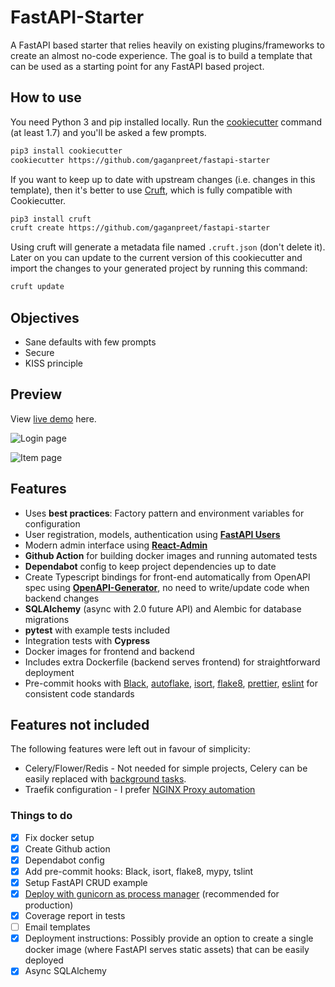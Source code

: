 # FastAPI-Starter

A FastAPI based starter that relies heavily on existing plugins/frameworks to create an almost no-code experience. The goal is to build a template that can be used as a starting point for any FastAPI based project.

## How to use

You need Python 3 and pip installed locally. Run the [cookiecutter](https://cookiecutter.readthedocs.io) command (at least 1.7) and you'll be asked a few prompts.

```bash
pip3 install cookiecutter
cookiecutter https://github.com/gaganpreet/fastapi-starter
```

If you want to keep up to date with upstream changes (i.e. changes in this template), then it's better to use [Cruft](https://cruft.github.io/cruft/), which is fully compatible with Cookiecutter.

```bash
pip3 install cruft
cruft create https://github.com/gaganpreet/fastapi-starter
```

Using cruft will generate a metadata file named `.cruft.json` (don't delete it). Later on you can update to the current version of this cookiecutter and import the changes to your generated project by running this command:

```bash
cruft update
```

## Objectives

- Sane defaults with few prompts
- Secure
- KISS principle

## Preview

View [live demo](https://demo-project-fastapi-starter.fly.dev) here.

![Login page](assets/login.png)

![Item page](assets/items.png)

## Features

- Uses **best practices**: Factory pattern and environment variables for configuration
- User registration, models, authentication using [**FastAPI Users**](https://github.com/fastapi-users/fastapi-users)
- Modern admin interface using [**React-Admin**](https://marmelab.com/react-admin/)
- **Github Action** for building docker images and running automated tests
- **Dependabot** config to keep project dependencies up to date
- Create Typescript bindings for front-end automatically from OpenAPI spec using [**OpenAPI-Generator**](https://github.com/OpenAPITools/openapi-generator/), no need to write/update code when backend changes
- **SQLAlchemy** (async with 2.0 future API) and Alembic for database migrations
- **pytest** with example tests included
- Integration tests with **Cypress**
- Docker images for frontend and backend
- Includes extra Dockerfile (backend serves frontend) for straightforward deployment
- Pre-commit hooks with [Black](https://github.com/psf/black), [autoflake](https://github.com/PyCQA/autoflake), [isort](https://github.com/pycqa/isort), [flake8](https://github.com/PyCQA/flake8), [prettier](https://github.com/prettier/prettier), [eslint](https://github.com/eslint/eslint) for consistent code standards

## Features not included

The following features were left out in favour of simplicity:

- Celery/Flower/Redis - Not needed for simple projects, Celery can be easily replaced with [background tasks](https://fastapi.tiangolo.com/tutorial/background-tasks/).
- Traefik configuration - I prefer [NGINX Proxy automation](https://github.com/evertramos/nginx-proxy-automation)

### Things to do

- [x] Fix docker setup
- [x] Create Github action
- [x] Dependabot config
- [x] Add pre-commit hooks: Black, isort, flake8, mypy, tslint
- [x] Setup FastAPI CRUD example
- [x] [Deploy with gunicorn as process manager](https://www.uvicorn.org/deployment/#gunicorn) (recommended for production)
- [x] Coverage report in tests
- [ ] Email templates
- [x] Deployment instructions: Possibly provide an option to create a single docker image (where FastAPI serves static assets) that can be easily deployed
- [x] Async SQLAlchemy
